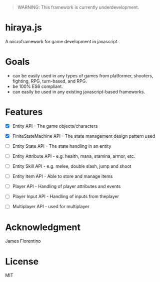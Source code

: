 > WARNING: This framework is currently underdevelopment.

hiraya.js
=========

A microframework for game development in javascript.

Goals
=====

- can be easily used in any types of games from platformer, shooters, fighting, RPG, turn-based, and RPG.
- be 100% ES6 compliant.
- can easily be used in any existing javascript-based frameworks.

Features
========

- [x] Entity API - The game objects/characters
- [x] FiniteStateMachine API - The state management design pattern used
- [ ] Entity State API - The state handling in an entity
- [ ] Entity Attribute API - e.g. health, mana, stamina, armor, etc.
- [ ] Entity Skill API - e.g. melee, double slash, jump and shoot
- [ ] Entity Item API - Able to store and manage items
- [ ] Player API - Handling of player attributes and events
- [ ] Player Input API - Handling of inputs from theplayer
- [ ] Multiplayer API - used for multiplayer


Acknowledgment
==============

James Florentino

License
=======

MIT
